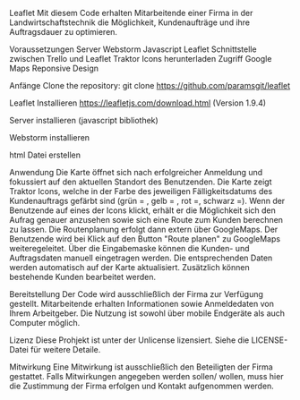 Leaflet
Mit diesem Code erhalten Mitarbeitende einer Firma in der Landwirtschaftstechnik die Möglichkeit, Kundenaufträge und ihre Auftragsdauer zu optimieren.

Voraussetzungen
Server Webstorm Javascript Leaflet Schnittstelle zwischen Trello und Leaflet Traktor Icons herunterladen Zugriff Google Maps Reponsive Design

Anfänge
Clone the repository: git clone https://github.com/paramsgit/leaflet

Leaflet Installieren https://leafletjs.com/download.html (Version 1.9.4)

Server installieren (javascript bibliothek)

Webstorm installieren

html Datei erstellen

Anwendung
Die Karte öffnet sich nach erfolgreicher Anmeldung und fokussiert auf den aktuellen Standort des Benutzenden. Die Karte zeigt Traktor Icons, welche in der Farbe des jeweiligen Fälligkeitsdatums des Kundenauftrags gefärbt sind (grün = , gelb = , rot =, schwarz =). Wenn der Benutzende auf eines der Icons klickt, erhält er die Möglichkeit sich den Aufrag genauer anzusehen sowie sich eine Route zum Kunden berechnen zu lassen. Die Routenplanung erfolgt dann extern über GoogleMaps. Der Benutzende wird bei Klick auf den Button "Route planen" zu GoogleMaps weiteregeleitet. Über die Eingabemaske können die Kunden- und Auftragsdaten manuell eingetragen werden. Die entsprechenden Daten werden automatisch auf der Karte aktualisiert. Zusätzlich können bestehende Kunden bearbeitet werden.

Bereitstellung
Der Code wird ausschließlich der Firma zur Verfügung gestellt. Mitarbeitende erhalten Informationen sowie Anmeldedaten von Ihrem Arbeitgeber. Die Nutzung ist sowohl über mobile Endgeräte als auch Computer möglich.

Lizenz
Diese Prohjekt ist unter der Unlicense lizensiert. Siehe die LICENSE-Datei für weitere Detaile.

Mitwirkung
Eine Mitwirkung ist ausschließlich den Beteiligten der Firma gestattet. Falls Mitwirkungen angegeben werden sollen/ wollen, muss hier die Zustimmung der Firma erfolgen und Kontakt aufgenommen werden.
